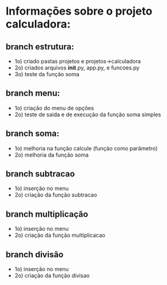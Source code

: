 
# Informações sobre o projeto calculadora:

## branch estrutura:
- 1o) criado pastas projetos e projetos->calculadora
- 2o) criados arquivos __init__.py, app.py, e funcoes.py
- 3o) teste da função soma

## branch menu:
- 1o) criação do menu de opções
- 2o) teste de saida e de execução da função soma simples

## branch soma:
- 1o) melhoria na função calcule (função como parâmetro)
- 2o) melhoria da função soma

## branch subtracao
- 1o) inserção no menu
- 2o) criação da função subtracao

## branch multiplicação
- 1o) inserção no menu
- 2o) criação da função multiplicacao

## branch divisão
- 1o) inserção no menu
- 2o) criação da função divisao


